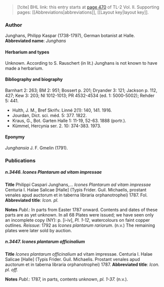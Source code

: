 > [!cite] BHL link: this entry starts at [page 470](https://www.biodiversitylibrary.org/page/33068712) of TL-2 Vol. II.
> Supporting pages: [[Abbreviations|abbreviations]], [[Layout key|layout key]].

### Author

Junghans, Philipp Kaspar (1738-1797), German botanist at Halle. 
**Abbreviated name**: *Junghans*

#### Herbarium and types

Unknown. According to S. Rauschert (in lit.) Junghans is not known to have made a herbarium.

#### Bibliography and biography

Barnhart 2: 263; BM 2: 951; Bossert p. 201; Dryander 3: 121; Jackson p. 112, 427; Kew 3: 203; NI 1012-1013; PR 4532-4534 (ed. 1: 5000-5002); Rehder 5: 441.
- Hulth, J. M., Bref Skrifv. Linné 2(1): 140, 141. 1916.
- Jourdan, Dict. sci. méd. 5: 377. 1822.
- Kraus, G., Bot. Garten Halle 1: 11-19, 52-63. 1888 (portr.).
- Kümmel, Hercynia ser. 2. 10: 374-383. 1973.

#### Eponymy

*Junghansia* J. F. Gmelin (1791).

### Publications

##### n.3446. Icones Plantarum ad vitam impressae

**Title**
Philippi Caspari Junghans,... *Icones Plantarum ad vitam impressae* Centuria I. Halae Salicae \[Halle\] (Typis Frider. Guil. Michaelis, prostant venales apud auctorum et in taberna libraria orphanotrophei) 1787. Fol.
**Abbreviated title**: *Icon. pl.*

**Notes**
*Publ*.: In parts from Easter 1787 onward. Contents and dates of these parts are as yet unknown. In all 68 Plates were issued; we have seen only an incomplete copy (NY): p. \[i-iv\], *Pl. 1-12*, watercolours on faint copper outlines.
*Reissue*: 1792 as *Icones plantarum rariorum*. (n.v.) The remaining plates were later sold by auction.

##### n.3447. Icones plantarum officinalium

**Title**
*Icones plantarum officinalium* ad vitam impressae. Centuria I. Halae Salicae \[Halle\] (Typis Frider. Guil. Michaelis. Prostant venales apud auctorum et in taberna libraria orphanotrophei) 1787.
**Abbreviated title**: *Icon. pl. off.*

**Notes**
*Publ*.: 1787, in parts, contents unknown, *pl. 1-37.* (n.v.).

